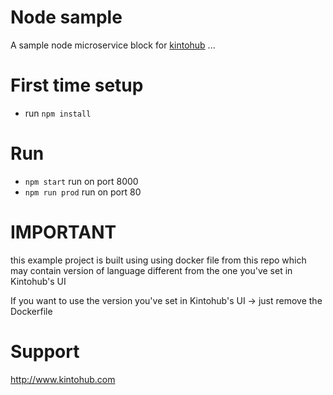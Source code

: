 # Node sample

A sample node microservice block for [kintohub](http://kintohub.com)
...

# First time setup

* run `npm install`


# Run

* `npm start` run on port 8000
* `npm run prod` run on port 80

# IMPORTANT
  this example project is built using using docker file from this repo which
  may contain version of language different from the one you've set in Kintohub's UI

  If you want to use the version you've set in Kintohub's UI -> just remove the Dockerfile

# Support

http://www.kintohub.com
